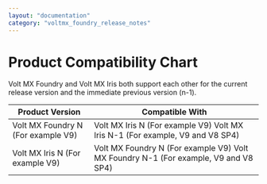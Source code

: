 ```yaml
---
layout: "documentation"
category: "voltmx_foundry_release_notes"
---
```

                            

Product Compatibility Chart
===========================

Volt MX  Foundry and Volt MX Iris both support each other for the current release version and the immediate previous version (n-1).

  
| Product Version | Compatible With |
| --- | --- |
| Volt MX Foundry N (For example V9) | Volt MX Iris N (For example V9) Volt MX Iris N-1 (For example, V9 and V8 SP4) |
| Volt MX Iris N (For example V9) | Volt MX Foundry N (For example V9) Volt MX Foundry N-1 (For example, V9 and V8 SP4) |
